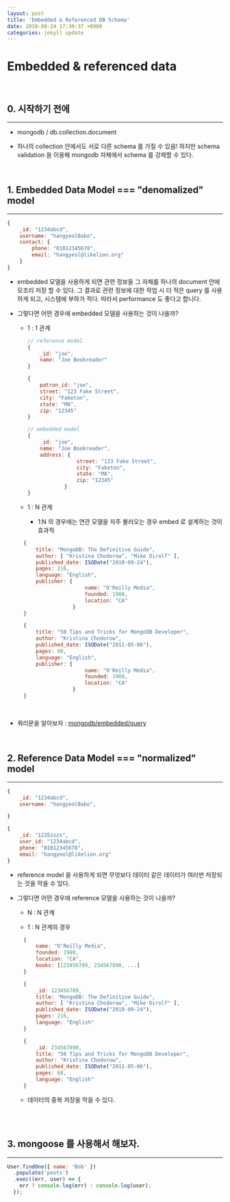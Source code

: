 ```yaml
---
layout: post
title: 'Embedded & Referenced DB Schema'
date: 2018-08-24 17:30:37 +0900
categories: jekyll update
---
```


# Embedded & referenced data

<br>

## 0. 시작하기 전에

---

- mongodb / db.collection.document

- 하나의 collection 안에서도 서로 다른 schema 를 가질 수 있음! 하지만 schema validation 을 이용해 mongodb 자체에서 schema 를 강제할 수 있다.

<br>

## 1. Embedded Data Model === "denomalized" model

---

```javascript
{
    _id: "1234abcd",
    username: "hangyeolBabo",
    contact: {
        phone: "01012345678",
        email: "hangyeol@likelion.org"
    }
}
```

- embedded 모델을 사용하게 되면 관련 정보들 그 자체를 하나의 document 안에 모조리 저장 할 수 있다. 그 결과로 관련 정보에 대한 작업 시 더 적은 query 를 사용하게 되고, 시스템에 부하가 적다. 따라서 performance 도 좋다고 합니다.

- 그렇다면 어떤 경우에 embedded 모델을 사용하는 것이 나을까?

  - 1 : 1 관계

    ```javascript
    // reference model
    {
        _id: "joe",
        name: "Joe Bookreader"
    }

    {
        patron_id: "joe",
        street: "123 Fake Street",
        city: "Faketon",
        state: "MA",
        zip: "12345"
    }
    ```

    ```javascript
    // embedded model
    {
        _id: "joe",
        name: "Joe Bookreader",
        address: {
                    street: "123 Fake Street",
                    city: "Faketon",
                    state: "MA",
                    zip: "12345"
                }
    }
    ```

  - 1 : N 관계
    - 1:N 의 경우에는 연관 모델을 자주 불러오는 경우 embed 로 설계하는 것이 효과적

  ```javascript
    {
        title: "MongoDB: The Definitive Guide",
        author: [ "Kristina Chodorow", "Mike Dirolf" ],
        published_date: ISODate("2010-09-24"),
        pages: 216,
        language: "English",
        publisher: {
                        name: "O'Reilly Media",
                        founded: 1980,
                        location: "CA"
                    }
    }

    {
        title: "50 Tips and Tricks for MongoDB Developer",
        author: "Kristina Chodorow",
        published_date: ISODate("2011-05-06"),
        pages: 68,
        language: "English",
        publisher: {
                        name: "O'Reilly Media",
                        founded: 1980,
                        location: "CA"
                    }
    }
  ```

<br>

- 쿼리문을 알아보자 : [mongodb/embedded/query](https://docs.mongodb.com/manual/tutorial/query-embedded-documents/#read-operations-embedded-documents)

<br>

## 2. Reference Data Model === "normalized" model

---

```javascript
{
    _id: "1234abcd",
    username: "hangyeolBabo",

}

{
    _id: "1235zzzx",
    user_id: "1234abcd",
    phone: "01012345678",
    email: "hangyeol@likelion.org"
}
```

- reference model 을 사용하게 되면 무엇보다 데이터 같은 데이터가 여러번 저장되는 것을 막을 수 있다.

- 그렇다면 어떤 경우에 reference 모델을 사용하는 것이 나을까?

  - N : N 관계

  - 1 : N 관계의 경우

  ```javascript
    {
        name: "O'Reilly Media",
        founded: 1980,
        location: "CA",
        books: [123456789, 234567890, ...]
    }

    {
        _id: 123456789,
        title: "MongoDB: The Definitive Guide",
        author: [ "Kristina Chodorow", "Mike Dirolf" ],
        published_date: ISODate("2010-09-24"),
        pages: 216,
        language: "English"
    }

    {
        _id: 234567890,
        title: "50 Tips and Tricks for MongoDB Developer",
        author: "Kristina Chodorow",
        published_date: ISODate("2011-05-06"),
        pages: 68,
        language: "English"
    }
  ```

  - 데이터의 중복 저장을 막을 수 있다.

<br><br>

## 3. mongoose 를 사용해서 해보자.

---

```javascript
User.findOne({ name: 'Bob' })
  .populate('posts')
  .exec((err, user) => {
    err ? console.log(err) : console.log(user);
  });
```
